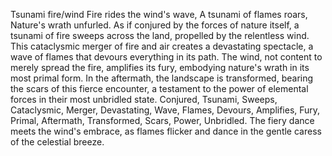 Tsunami fire/wind
Fire rides the wind's wave,
A tsunami of flames roars,
Nature's wrath unfurled.
As if conjured by the forces of nature itself, a tsunami of fire sweeps across the land, propelled by the relentless wind. This cataclysmic merger of fire and air creates a devastating spectacle, a wave of flames that devours everything in its path. The wind, not content to merely spread the fire, amplifies its fury, embodying nature's wrath in its most primal form. In the aftermath, the landscape is transformed, bearing the scars of this fierce encounter, a testament to the power of elemental forces in their most unbridled state.
Conjured, Tsunami, Sweeps, Cataclysmic, Merger, Devastating, Wave, Flames, Devours, Amplifies, Fury, Primal, Aftermath, Transformed, Scars, Power, Unbridled.
The fiery dance meets the wind's embrace, as flames flicker and dance in the gentle caress of the celestial breeze.